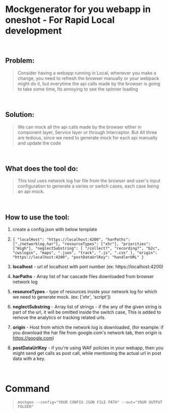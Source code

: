 # Mockgenerator for you webapp in oneshot - For Rapid Local development

<br>

## **Problem**:
>  Consider having a webapp running in Local, whenever you make a change, you need to refresh the browser manually or your webpack might do it, but everytime the api calls made by the browser is going to take some time, Its annoying to see the spinner loading 

<br>

## **Solution**:
> We can mock all the api calls made by the browser either in component layer, Service layer or through Interceptor. But All three are tedious, since we need to generate mock for each api manually and update the code 

<br>

## **What does the tool do**:
> This tool uses network log har file from the browser and user's input configuration to generate a series or switch cases, each case being an api mock.

<br>

## **How to use the tool**:

 1. create a config.json with below template

 1.  ``{
    "localHost": "https://localhost:4200",
    "harPaths": ["./networklog.har"],
    "resourceTypes": ["xhr"],
    "priorities": ["High"],
    "neglectSubstring": [
      "/collect?",
      "recording?",
      "b2c",
      "cwslogin",
      "maps",
      ".json",
      "track",
      ".js",
      ".css"
    ],
    "origin": "https://localhost:4200",
    "postDataUrlKey": "handlerURL"
  } 
  `` 

 1.  __localhost__ -  url of localhost with port number (ex: https://localhost:4200)

 1. __harPaths__ - Array list of har cascade files downloaded from browser network log

 1. __resourceTypes__ - type of resources inside your network log for which we need to generate mock. (ex: ['xhr', 'script'])

 1. __neglectSubstring__ - Array list of strings - if the any of the given string is part of the url, it will be omitted inside the switch case, This is added to remove the analytics or tracking related urls.

 1. __origin__ - Host from which the network log is downloaded, (for example: if you download the har file from google.com's network tab, then origin is https://google.com)

 1. __postDataUrlKey__ - if you're using WAF policies in your webapp, then you might send get calls as post call, while mentioning the actual url in post data with a key. 

 <br>

 # Command
 > ``mockgen --config="YOUR CONFIG JSON FILE PATH" --out="YOUR OUTPUT FOLDER"``

 <br>

